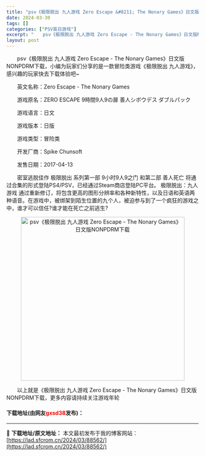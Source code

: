 ```yaml
---
title: "psv《极限脱出 九人游戏 Zero Escape &#8211; The Nonary Games》日文版NONPDRM下载"
date: 2024-03-30
tags: []
categories: ["PSV英日游戏"]
excerpt: "　　psv《极限脱出 九人游戏 Zero Escape - The Nonary Games》日文版NONPDRM下载，小编为玩家们分享的是一款冒险类游戏《极限脱出 九人游戏》，感兴趣的玩家快去下载体验吧~ 　　英文名称：Zero Escape - The Nonary Games 　　游戏原名：Z&hellip;"
layout: post
---
```


 <p>　　psv《极限脱出 九人游戏 Zero Escape - The Nonary Games》日文版NONPDRM下载，小编为玩家们分享的是一款冒险类游戏《极限脱出 九人游戏》，感兴趣的玩家快去下载体验吧~</p> <p>　　英文名称：Zero Escape - The Nonary Games</p> <p>　　游戏原名：ZERO ESCAPE 9時間9人9の扉 善人シボウデス ダブルパック</p> <p>　　游戏语言：日文</p> <p>　　游戏版本：日版</p> <p>　　游戏类型：冒险类</p> <p>　　开发厂商：Spike Chunsoft</p> <p>　　发售日期：2017-04-13</p> <p>　　密室逃脱佳作 极限脱出 系列第一部 9小时9人9之门 和第二部 善人死亡 将通过合集的形式登陆PS4/PSV，已经通过Steam商店登陆PC平台。 极限脱出：九人游戏 通过重新修订，将包含更高的图形分辨率和各种新特性，以及日语和英语两种语音。在游戏中，被绑架到陌生位置的九个人，被迫参与到了一个疯狂的游戏之中，谁才可以信任?谁才能在死亡之前逃生?</p> <p align="center"><img align="" border="0" src="https://lad.sfcrom.cn/wp-content/uploads/2024/03/20240330_66077e5765293.jpg" width="429" alt="psv《极限脱出 九人游戏 Zero Escape - The Nonary Games》日文版NONPDRM下载" /></p> <p>　　以上就是《极限脱出 九人游戏 Zero Escape - The Nonary Games》日文版NONPDRM下载，更多内容请持续关注游戏年轮</p> <p><h4>下载地址(由网友<font color="red">gxsd38</font>发布)：</h4></p> 

---
📖 **下载地址/原文地址：** 本文最初发布于我的博客网站：[https://lad.sfcrom.cn/2024/03/88562/](https://lad.sfcrom.cn/2024/03/88562/)
